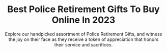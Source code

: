 ---
layout: post
title: Best Police Retirement Gifts To Buy Online In 2023
subtitle: Explore our handpicked assortment of Police Retirement Gifts, and witness the joy on their face as they receive a token of appreciation that honors their service and sacrifices.
header-img: "img/post/2023/09/copied/police-retirement-gifts.jpg"
header-style: text
permalink: "/police-retirement-gifts/"
catalog: true
tags:
  - Recipients 
  - Men
---  